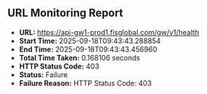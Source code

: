## URL Monitoring Report

- **URL:** https://api-gw1-prod1.fisglobal.com/gw/v1/health
- **Start Time:** 2025-09-18T09:43:43.288854
- **End Time:** 2025-09-18T09:43:43.456960
- **Total Time Taken:** 0.168106 seconds
- **HTTP Status Code:** 403
- **Status:** Failure
- **Failure Reason:** HTTP Status Code: 403
